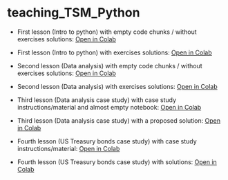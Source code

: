 # teaching_TSM_Python


* First lesson (Intro to python) with empty code chunks / without exercises solutions: [Open in Colab](https://githubtocolab.com/louis-olive/teaching_Python/blob/master/notebooks/01_introduction_to_python_wo_solutions.ipynb)

* First lesson (Intro to python) with exercises solutions: [Open in Colab](https://githubtocolab.com/louis-olive/teaching_Python/blob/master/notebooks/01_introduction_to_python.ipynb)

* Second lesson (Data analysis) with empty code chunks / without exercises solutions: [Open in Colab](https://githubtocolab.com/louis-olive/teaching_Python/blob/master/notebooks/02_data_analysis_with_python_wo_solutions.ipynb)

* Second lesson (Data analysis) with exercises solutions: [Open in Colab](https://githubtocolab.com/louis-olive/teaching_Python/blob/master/notebooks/02_data_analysis_with_python.ipynb)

* Third lesson (Data analysis case study) with case study instructions/material and almost empty notebook: [Open in Colab](https://githubtocolab.com/louis-olive/teaching_Python/blob/master/notebooks/03_real_estate_eda_wo_solutions.ipynb)

* Third lesson (Data analysis case study) with a proposed solution: [Open in Colab](https://githubtocolab.com/louis-olive/teaching_Python/blob/master/notebooks/03_real_estate_eda.ipynb)

* Fourth lesson (US Treasury bonds case study) with case study instructions/material: [Open in Colab](https://githubtocolab.com/louis-olive/teaching_Python/blob/master/notebooks/04_US_treasury_bonds_wo_solutions.ipynb)

* Fourth lesson (US Treasury bonds case study) with solutions: [Open in Colab](https://githubtocolab.com/louis-olive/teaching_Python/blob/master/notebooks/04_US_treasury_bonds.ipynb)
